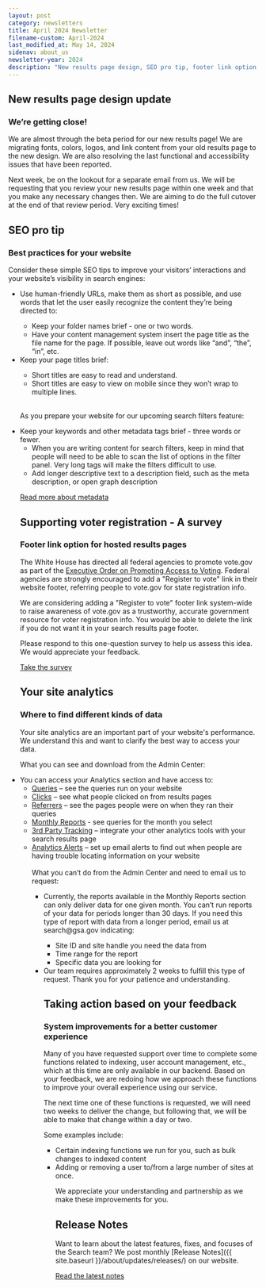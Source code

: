 ```yaml
---
layout: post
category: newsletters
title: April 2024 Newsletter
filename-custom: April-2024
last_modified_at: May 14, 2024
sidenav: about_us
newsletter-year: 2024
description: "New results page design, SEO pro tip, footer link option, site analytics, systemp improvements, release notes."
---
```


## New results page design update

### We’re getting close!

We are almost through the beta period for our new results page! We are migrating fonts, colors, logos, and link content from your old results page to the new design. We are also resolving the last functional and accessibility issues that have been reported. 

Next week, be on the lookout for a separate email from us. We will be requesting that you review your new results page within one week and that you make any necessary changes then. We are aiming to do the full cutover at the end of that review period. Very exciting times!




## SEO pro tip

### Best practices for your website

Consider these simple SEO tips to improve your visitors’ interactions and your website’s visibility in search  engines:

<ul>
<li>Use human-friendly URLs, make them as short as possible, and use words that let the user easily recognize the content they’re being directed to:</li>
<ul><li>Keep your folder names brief - one or two words.</li>
<li>Have your content management system insert the page title as the file name for the page. If possible, leave out words like “and”, “the”, “in”, etc.</li></ul>
<li>Keep your page titles brief:</li>
<ul><li>Short titles are easy to read and understand.</li>
<li>Short titles are easy to view on mobile since they won’t wrap to multiple lines.</li>
</ul>

<br>As you prepare your website for our upcoming search filters feature:</br>
<li>Keep your keywords and other metadata tags brief - three words or fewer.
<ul><li>When you are writing content for search filters, keep in mind that people will need to be able to scan the list of options in the filter panel. Very long tags will make the filters difficult to use.
</li>
<li>Add longer descriptive text to a description field, such as the meta description, or open graph description</li></ul>
 
[Read more about metadata](https://search.gov/indexing/metadata.html)





## Supporting voter registration - A survey

### Footer link option for hosted results pages

The White House has directed all federal agencies to promote vote.gov as part of the [Executive Order on Promoting Access to Voting](https://www.whitehouse.gov/briefing-room/presidential-actions/2021/03/07/executive-order-on-promoting-access-to-voting/). Federal agencies are strongly encouraged to add a "Register to vote" link in their website footer, referring people to vote.gov for state registration info.

We are considering adding a "Register to vote" footer link system-wide to raise awareness of vote.gov as a trustworthy, accurate government resource for voter registration info. You would be able to delete the link if you do not want it in your search results page footer.

Please respond to this one-question survey to help us assess this idea. We would appreciate your feedback.

[Take the survey](https://touchpoints.app.cloud.gov/touchpoints/bfac5461/submit)





## Your site analytics

### Where to find different kinds of data

Your site analytics are an important part of your website's performance. We understand this and want to clarify the best way to access your data.

What you can see and download from the Admin Center:

<li>You can access your Analytics section and have access to:
 <ul>
 <li>
 <a href="https://search.gov/admin-center/analytics/queries.html">Queries</a> – see the queries run on your website
<li>
 <a href="https://search.gov/admin-center/analytics/clicks.html">Clicks</a> – see what people clicked on from results pages
<li>
 <a href="https://search.gov/admin-center/analytics/referrers.html">Referrers</a> – see the pages people were on when they ran their queries
<li>
 <a href="https://search.gov/admin-center/analytics/monthly-reports.html">Monthly Reports</a> - see queries for the month you select
<li>
<a href="https://search.gov/admin-center/analytics/third-party.html">3rd Party Tracking</a> – integrate your other analytics tools with your search results page
<li>
<a href="https://search.gov/admin-center/analytics/analytics-alerts.html">Analytics Alerts</a> – set up email alerts to find out when people are having trouble locating information on your website
</li>
</div> 
<br>
What you can’t do from the Admin Center and need to email us to request:</br>

<ul>
<li>Currently, the reports available in the Monthly Reports section can only deliver data for one given month. You can’t run reports of your data for periods longer than 30 days. If you need this type of report with data from a longer period, email us at search@gsa.gov indicating:</li>
<ul><li>Site ID and site handle you need the data from</li>
<li>Time range for the report</li>
<li>Specific data you are looking for</li>
</ul>
  
<li>Our team requires approximately 2 weeks to fulfill this type of request. Thank you for your patience and understanding.</li>





## Taking action based on your feedback

### System improvements for a better customer experience

Many of you have requested support over time to complete some functions related to indexing, user account management, etc., which at this time are only available in our backend. Based on your feedback, we are redoing how we approach these functions to improve your overall experience using our service. 

The next time one of these functions is requested, we will need two weeks to deliver the change, but following that, we will be able to make that change within a day or two. 

Some examples include:
<ul>
<li>Certain indexing functions we run for you, such as bulk changes to indexed content  
<li>Adding or removing a user to/from a large number of sites at once.</li>

We appreciate your understanding and partnership as we make these improvements for you.





## Release Notes

Want to learn about the latest features, fixes, and focuses of the Search team? We post monthly [Release Notes]({{ site.baseurl }}/about/updates/releases/) on our website.

[Read the latest notes]({{site.baseurl}}/about/updates/releases/march-2024.html)
